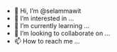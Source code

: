 - 👋 Hi, I’m @selammawit
- 👀 I’m interested in ...
- 🌱 I’m currently learning ...
- 💞️ I’m looking to collaborate on ...
- 📫 How to reach me ...

<!---
selammawit/selammawit is a ✨ special ✨ repository because its `README.md` (this file) appears on your GitHub profile.
You can click the Preview link to take a look at your changes.
--->
